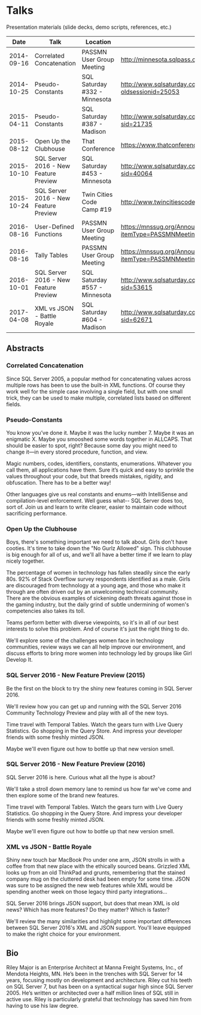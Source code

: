 Talks
=====

Presentation materials (slide decks, demo scripts, references, etc.)

| Date       | Talk                                     | Location                                     | URL                                                                     | Notes                         |
|------------|------------------------------------------|----------------------------------------------|-------------------------------------------------------------------------|-------------------------------|
| 2014-09-16 | Correlated Concatenation                 | PASSMN User Group Meeting                    | http://minnesota.sqlpass.org                                            | Lightning talk.               |
| 2014-10-25 | Pseudo-Constants                         | SQL Saturday #332 - Minnesota                | http://www.sqlsaturday.com/332/Sessions/Details.aspx?oldsessionid=25053 |                               |
| 2015-04-11 | Pseudo-Constants                         | SQL Saturday #387 - Madison                  | http://www.sqlsaturday.com/387/Sessions/Details.aspx?sid=21735          |                               |
| 2015-08-12 | Open Up the Clubhouse                    | That Conference                              | https://www.thatconference.com/Sessions/Session/7065                    |                               |
| 2015-10-10 | SQL Server 2016 - New Feature Preview    | SQL Saturday #453 - Minnesota                | http://www.sqlsaturday.com/453/sessions/details.aspx?sid=40064          |                               |
| 2015-10-24 | SQL Server 2016 - New Feature Preview    | Twin Cities Code Camp #19                    | http://www.twincitiescodecamp.com/Sessions/Fall2015#s23                 | Repeat (no new materials)     |
| 2016-08-16 | User-Defined Functions                   | PASSMN User Group Meeting                    | https://mnssug.org/Announcement?itemType=PASSMNMeetings&year=2016       | Lightning Talk                |
| 2016-08-16 | Tally Tables                             | PASSMN User Group Meeting                    | https://mnssug.org/Announcement?itemType=PASSMNMeetings&year=2016       | Lightning Talk                |
| 2016-10-01 | SQL Server 2016 - New Feature Preview    | SQL Saturday #557 - Minnesota                | http://www.sqlsaturday.com/557/Sessions/Details.aspx?sid=53615          | Updated materials             |
| 2017-04-08 | XML vs JSON - Battle Royale              | SQL Saturday #604 - Madison                  | http://www.sqlsaturday.com/604/Sessions/Details.aspx?sid=62671          |                               |

## Abstracts

### Correlated Concatenation

Since SQL Server 2005, a popular method for concatenating values across multiple rows has been to use the built-in XML functions. Of course they work well for the simple case involving a single field, but with one small trick, they can be used to make multiple, correlated lists based on different fields.

### Pseudo-Constants

You know you’ve done it. Maybe it was the lucky number 7. Maybe it was an enigmatic X. Maybe you smooshed some words together in ALLCAPS. That should be easier to spot, right? Because some day you might need to change it—in every stored procedure, function, and view.

Magic numbers, codes, identifiers, constants, enumerations. Whatever you call them, all applications have them. Sure it’s quick and easy to sprinkle the values throughout your code, but that breeds mistakes, rigidity, and obfuscation. There has to be a better way!

Other languages give us real constants and enums—with IntelliSense and compilation-level enforcement. Well guess what-- SQL Server does too, sort of. Join us and learn to write clearer, easier to maintain code without sacrificing performance.

### Open Up the Clubhouse

Boys, there's something important we need to talk about. Girls don't have cooties. It's time to take down the "No Gurlz Allowed" sign. This clubhouse is big enough for all of us, and we'll all have a better time if we learn to play nicely together.

The percentage of women in technology has fallen steadily since the early 80s. 92% of Stack Overflow survey respondents identified as a male. Girls are discouraged from technology at a young age, and those who make it through are often driven out by an unwelcoming technical community. There are the obvious examples of sickening death threats against those in the gaming industry, but the daily grind of subtle undermining of women's competencies also takes its toll.

Teams perform better with diverse viewpoints, so it's in all of our best interests to solve this problem. And of course it's just the right thing to do.

We'll explore some of the challenges women face in technology communities, review ways we can all help improve our environment, and discuss efforts to bring more women into technology led by groups like Girl Develop It.

### SQL Server 2016 - New Feature Preview (2015)

Be the first on the block to try the shiny new features coming in SQL Server 2016.

We'll review how you can get up and running with the SQL Server 2016 Community Technology Preview and play with all of the new toys.

Time travel with Temporal Tables. Watch the gears turn with Live Query Statistics. Go shopping in the Query Store. And impress your developer friends with some freshly minted JSON.

Maybe we'll even figure out how to bottle up that new version smell.

### SQL Server 2016 - New Feature Preview (2016)

SQL Server 2016 is here. Curious what all the hype is about?

We'll take a stroll down memory lane to remind us how far we've come and then explore some of the brand new features.

Time travel with Temporal Tables. Watch the gears turn with Live Query Statistics. Go shopping in the Query Store. And impress your developer friends with some freshly minted JSON.

Maybe we'll even figure out how to bottle up that new version smell.

### XML vs JSON - Battle Royale

Shiny new touch bar MacBook Pro under one arm, JSON strolls in with a coffee from that new place with the ethically sourced beans. Grizzled XML looks up from an old ThinkPad and grunts, remembering that the stained company mug on the cluttered desk had been empty for some time. JSON was sure to be assigned the new web features while XML would be spending another week on those legacy third party integrations...

SQL Server 2016 brings JSON support, but does that mean XML is old news? Which has more features? Do they matter? Which is faster?

We'll review the many similarities and highlight some important differences between SQL Server 2016's XML and JSON support. You'll leave equipped to make the right choice for your environment.

## Bio

Riley Major is an Enterprise Architect at Manna Freight Systems, Inc., of Mendota Heights, MN. He’s been in the trenches with SQL Server for 14 years, focusing mostly on development and architecture. Riley cut his teeth on SQL Server 7, but has been on a syntactical sugar high since SQL Server 2005. He’s written or architected over a half million lines of SQL still in active use. Riley is particularly grateful that technology has saved him from having to use his law degree.
